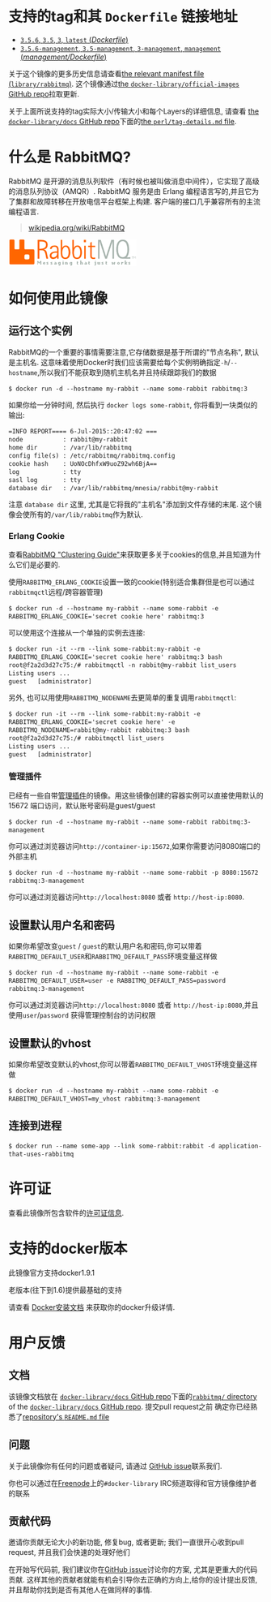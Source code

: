 # 支持的tag和其 `Dockerfile` 链接地址

-	[`3.5.6`, `3.5`, `3`, `latest` (*Dockerfile*)](https://github.com/docker-library/rabbitmq/blob/60e5665854131f7fcb9ab0285d7d52ac932efb43/Dockerfile)
-	[`3.5.6-management`, `3.5-management`, `3-management`, `management` (*management/Dockerfile*)](https://github.com/docker-library/rabbitmq/blob/60e5665854131f7fcb9ab0285d7d52ac932efb43/management/Dockerfile)

关于这个镜像的更多历史信息请查看[the relevant manifest file (`library/rabbitmq`)](https://github.com/docker-library/official-images/blob/master/library/rabbitmq). 这个镜像通过[the `docker-library/official-images` GitHub repo](https://github.com/docker-library/official-images)拉取更新.

关于上面所说支持的tag实际大小/传输大小和每个Layers的详细信息, 请查看 [the `docker-library/docs` GitHub repo](https://github.com/docker-library/docs)下面的[the `perl/tag-details.md` file](https://github.com/docker-library/docs/blob/master/perl/tag-details.md).

# 什么是 RabbitMQ?

RabbitMQ 是开源的消息队列软件（有时候也被叫做消息中间件），它实现了高级的消息队列协议（AMQR）. RabbitMQ 服务是由 Erlang 编程语言写的,并且它为了集群和故障转移在开放电信平台框架上构建. 客户端的接口几乎兼容所有的主流编程语言.

> [wikipedia.org/wiki/RabbitMQ](https://en.wikipedia.org/wiki/RabbitMQ)

![logo](https://raw.githubusercontent.com/docker-library/docs/master/rabbitmq/logo.png)

# 如何使用此镜像

## 运行这个实例

RabbitMQ的一个重要的事情需要注意,它存储数据是基于所谓的"节点名称", 默认是主机名. 这意味着使用Docker时我们应该需要给每个实例明确指定`-h`/`--hostname`,所以我们不能获取到随机主机名并且持续跟踪我们的数据

```console
$ docker run -d --hostname my-rabbit --name some-rabbit rabbitmq:3
```

如果你给一分钟时间, 然后执行 `docker logs some-rabbit`, 你将看到一块类似的输出:

	=INFO REPORT==== 6-Jul-2015::20:47:02 ===
	node           : rabbit@my-rabbit
	home dir       : /var/lib/rabbitmq
	config file(s) : /etc/rabbitmq/rabbitmq.config
	cookie hash    : UoNOcDhfxW9uoZ92wh6BjA==
	log            : tty
	sasl log       : tty
	database dir   : /var/lib/rabbitmq/mnesia/rabbit@my-rabbit

注意 `database dir` 这里, 尤其是它将我的"主机名"添加到文件存储的末尾. 这个镜像会使所有的`/var/lib/rabbitmq`作为默认.

### Erlang Cookie

查看[RabbitMQ "Clustering Guide"](https://www.rabbitmq.com/clustering.html#erlang-cookie)来获取更多关于cookies的信息,并且知道为什么它们是必要的.

使用`RABBITMQ_ERLANG_COOKIE`设置一致的cookie(特别适合集群但是也可以通过`rabbitmqctl`远程/跨容器管理)

```console
$ docker run -d --hostname my-rabbit --name some-rabbit -e RABBITMQ_ERLANG_COOKIE='secret cookie here' rabbitmq:3
```

可以使用这个连接从一个单独的实例去连接:

```console
$ docker run -it --rm --link some-rabbit:my-rabbit -e RABBITMQ_ERLANG_COOKIE='secret cookie here' rabbitmq:3 bash
root@f2a2d3d27c75:/# rabbitmqctl -n rabbit@my-rabbit list_users
Listing users ...
guest   [administrator]
```

另外, 也可以用使用`RABBITMQ_NODENAME`去更简单的重复调用`rabbitmqctl`:

```console
$ docker run -it --rm --link some-rabbit:my-rabbit -e RABBITMQ_ERLANG_COOKIE='secret cookie here' -e RABBITMQ_NODENAME=rabbit@my-rabbit rabbitmq:3 bash
root@f2a2d3d27c75:/# rabbitmqctl list_users
Listing users ...
guest   [administrator]
```

### 管理插件

已经有一些自带[管理插件](https://www.rabbitmq.com/management.html)的镜像。用这些镜像创建的容器实例可以直接使用默认的 15672 端口访问，默认账号密码是guest/guest

```console
$ docker run -d --hostname my-rabbit --name some-rabbit rabbitmq:3-management
```

你可以通过浏览器访问`http://container-ip:15672`,如果你需要访问8080端口的外部主机

```console
$ docker run -d --hostname my-rabbit --name some-rabbit -p 8080:15672 rabbitmq:3-management
```

你可以通过浏览器访问`http://localhost:8080` 或者 `http://host-ip:8080`.

## 设置默认用户名和密码

如果你希望改变`guest` / `guest`的默认用户名和密码,你可以带着`RABBITMQ_DEFAULT_USER`和`RABBITMQ_DEFAULT_PASS`环境变量这样做

```console
$ docker run -d --hostname my-rabbit --name some-rabbit -e RABBITMQ_DEFAULT_USER=user -e RABBITMQ_DEFAULT_PASS=password rabbitmq:3-management
```

你可以通过浏览器访问`http://localhost:8080` 或者 `http://host-ip:8080`,并且使用`user`/`password` 获得管理控制台的访问权限

## 设置默认的vhost

如果你希望改变默认的vhost,你可以带着`RABBITMQ_DEFAULT_VHOST`环境变量这样做

```console
$ docker run -d --hostname my-rabbit --name some-rabbit -e RABBITMQ_DEFAULT_VHOST=my_vhost rabbitmq:3-management
```

## 连接到进程

```console
$ docker run --name some-app --link some-rabbit:rabbit -d application-that-uses-rabbitmq
```

# 许可证

查看此镜像所包含软件的[许可证信息](https://www.rabbitmq.com/mpl.html).

# 支持的docker版本

此镜像官方支持docker1.9.1

老版本(往下到1.6)提供最基础的支持

请查看 [Docker安装文档](https://docs.docker.com/installation/) 来获取你的docker升级详情.

# 用户反馈

## 文档

该镜像文档放在 [`docker-library/docs` GitHub repo](https://github.com/docker-library/docs)下面的[`rabbitmq/` directory](https://github.com/docker-library/docs/tree/master/rabbitmq) of the [`docker-library/docs` GitHub repo](https://github.com/docker-library/docs).
提交pull request之前 确定你已经熟悉了[repository's `README.md` file](https://github.com/docker-library/docs/blob/master/README.md)

## 问题

关于此镜像你有任何的问题或者疑问, 请通过 [GitHub issue](https://github.com/Perl/docker-perl/issues)联系我们.

你也可以通过在[Freenode](https://freenode.net)上的`#docker-library` IRC频道取得和官方镜像维护者的联系

## 贡献代码

邀请你贡献无论大小的新功能, 修复bug, 或者更新; 我们一直很开心收到pull request, 并且我们会快速的处理好他们

在开始写代码前, 我们建议你在[GitHub issue](https://github.com/docker-library/rabbitmq/issues)讨论你的方案, 尤其是更重大的代码贡献. 这样其他的贡献者就能有机会引导你去正确的方向上,给你的设计提出反馈,并且帮助你找到是否有其他人在做同样的事情.

